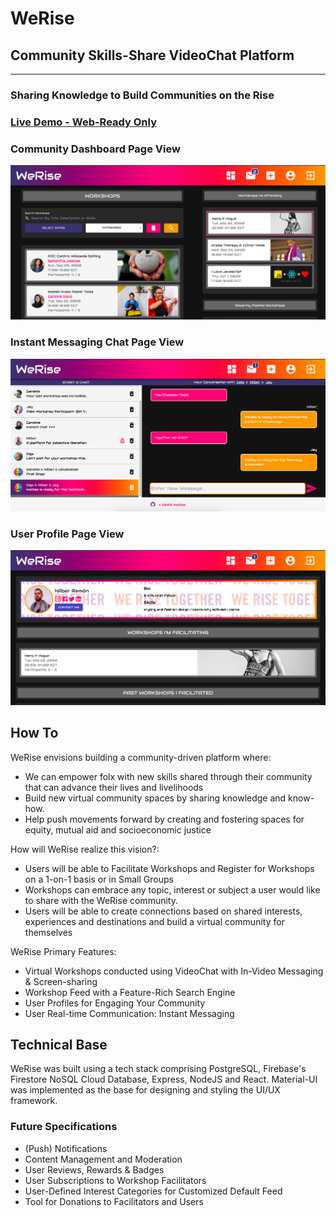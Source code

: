 # WeRise
## Community Skills-Share VideoChat Platform
----------------------------
### Sharing Knowledge to Build Communities on the Rise

### [Live Demo - Web-Ready Only](https://werise.netlify.app/)

### Community Dashboard Page View
![WeRise Community Dashboard](we-rise/src/styling/Assets/Media/WeRiseCommunityDashboard.png)

### Instant Messaging Chat Page View
![WeRise Instant Messaging](we-rise/src/styling/Assets/Media/WeRiseInstantMessaging.png)

### User Profile Page View
![WeRise User Profile](we-rise/src/styling/Assets/Media/WeRiseUserProfile.png)


## How To

WeRise envisions building a community-driven platform where:

   - We can empower folx with new skills shared through their community that can advance their lives and livelihoods
   - Build new virtual community spaces by sharing knowledge and know-how.
   - Help push movements forward by creating and fostering spaces for equity, mutual aid and socioeconomic justice

How will WeRise realize this vision?:

   - Users will be able to Facilitate Workshops and Register for Workshops on a 1-on-1 basis or in Small Groups
   - Workshops can embrace any topic, interest or subject a user would like to share with the WeRise community.
   - Users will be able to create connections based on shared interests, experiences and destinations and build a virtual community for themselves

WeRise Primary Features:

   - Virtual Workshops conducted using VideoChat with In-Video Messaging & Screen-sharing
   - Workshop Feed with a Feature-Rich Search Engine
   - User Profiles for Engaging Your Community
   - User Real-time Communication: Instant Messaging


## Technical Base

WeRise was built using a tech stack comprising PostgreSQL, Firebase's Firestore NoSQL Cloud Database, Express, NodeJS and React. Material-UI was implemented as the base for designing and styling the UI/UX framework. 

### Future Specifications

   - (Push) Notifications
   - Content Management and Moderation
   - User Reviews, Rewards & Badges
   - User Subscriptions to Workshop Facilitators
   - User-Defined Interest Categories for Customized Default Feed
   - Tool for Donations to Facilitators and Users
